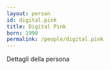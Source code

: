 ```yaml
---
layout: person
id: digital.pink
title: Digital Pink
born: 1990
permalink: /people/digital.pink
---
```


Dettagli della persona 